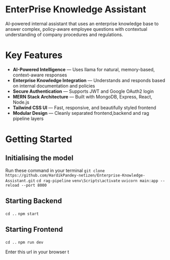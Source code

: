 # EnterPrise Knowledge Assistant
AI-powered internal assistant that uses an enterprise knowledge base to answer
complex, policy-aware employee questions with contextual understanding of company procedures
and regulations.

# Key Features
- **AI-Powered Intelligence** — Uses llama for natural, memory-based, context-aware responses
- **Enterprise Knowledge Integration** — Understands and responds based on internal documentation and policies
- **Secure Authentication** — Supports JWT and Google OAuth2 login
- **MERN Stack Architecture** — Built with MongoDB, Express, React, Node.js
- **Tailwind CSS UI** — Fast, responsive, and beautifully styled frontend
- **Modular Design** — Cleanly separated frontend,backend and rag pipeline layers 

# Getting Started 
## Initialising the model
Run these command in your terminal
```git clone https://github.com/HardikPandey-netizen/Enterprise-Knowledge-Assistant.git```
```cd rag-pipeline```
```venv\Scripts\activate```
```uvicorn main:app --reload --port 8000```

## Starting Backend
```cd ..```
```npm start```

## Starting Frontend
```cd ..```
```npm run dev```

Enter this url in your browser t






